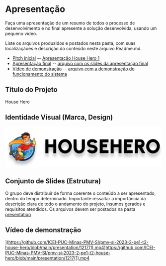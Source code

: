 # Apresentação

Faça uma apresentação de um resumo de todos o processo de desenvolvimento e no final apresente a solução desenvolvida, usando um pequeno vídeo.

Liste os arquivos produzidos e postados nesta pasta, com suas localizaçãoes e descrição do conteúdo neste arquivo Readme.md.


* [Pitch inicial](./sample-pitch.pdf) -- [Apresentação House Hero 1](https://github.com/ICEI-PUC-Minas-PMV-SI/pmv-si-2023-2-pe1-t2-house-hero/blob/main/presentation/Apresenta%C3%A7%C3%A3o%20House%20Hero1.pdf)
* [Apresentação final](./sample-presentation.pdf) -- [arquivo com os slides da apresentação final](https://github.com/ICEI-PUC-Minas-PMV-SI/pmv-si-2023-2-pe1-t2-house-hero/blob/main/presentation/Desenvolvimento.pdf)
* [Vídeo de demonstração](./sample-video.mp4) -- [arquivo com a demonstração do funcionamento do sistema
](https://github.com/ICEI-PUC-Minas-PMV-SI/pmv-si-2023-2-pe1-t2-house-hero/blob/main/presentation/1217(1).mp4)

## Título do Projeto

House Hero

## Identidade Visual (Marca, Design)

![logo househero](https://github.com/ICEI-PUC-Minas-PMV-SI/pmv-si-2023-2-pe1-t2-house-hero/blob/main/src/assets/icons/logo1.png)



## Conjunto de Slides (Estrutura)

O grupo deve distribuir de forma coerente o conteúdo a ser apresentado, dentro do tempo determinado. Importante ressaltar a importância da descrição clara de todo o andamento do projeto, insumos gerados e requisitos atendidos. Os arquivos devem ser postados na pasta [presentation](../presentation)
 

## Vídeo de demonstração


](https://github.com/ICEI-PUC-Minas-PMV-SI/pmv-si-2023-2-pe1-t2-house-hero/blob/main/presentation/1217(1).mp4)https://github.com/ICEI-PUC-Minas-PMV-SI/pmv-si-2023-2-pe1-t2-house-hero/blob/main/presentation/1217(1).mp4
